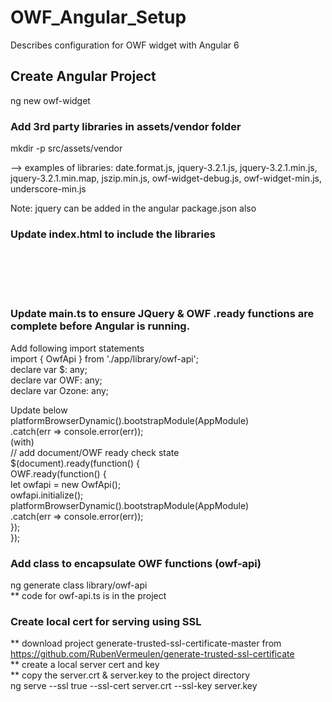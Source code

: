 # OWF_Angular_Setup
  Describes configuration for OWF widget with Angular 6

## Create Angular Project
  ng new owf-widget

### Add 3rd party libraries in assets/vendor folder
  mkdir -p src/assets/vendor<br/>
  
  --> examples of libraries: date.format.js, jquery-3.2.1.js, jquery-3.2.1.min.js, 
      jquery-3.2.1.min.map, jszip.min.js, owf-widget-debug.js, owf-widget-min.js, 
      underscore-min.js<br/>
      
  Note: jquery can be added in the angular package.json also
  
### Update index.html to include the libraries
  <!-- add vendor javascripts --><br/>
  
  <script src="assets/vendor/jquery-3.2.1.min.js"></script><br/>
  <script src="assets/vendor/underscore-min.js"></script><br/>
  <script src="assets/vendor/owf-widget-debug.js"></script><br/>
  
### Update main.ts to ensure JQuery & OWF .ready functions are complete before Angular is running.
  Add following import statements<br/>
    import { OwfApi } from './app/library/owf-api';<br/>
    declare var $: any;<br/>
    declare var OWF: any;<br/>
    declare var Ozone: any;<br/>
  
  Update below<br/>
    platformBrowserDynamic().bootstrapModule(AppModule)<br/>
      .catch(err => console.error(err));<br/>
  (with)<br/>
    // add document/OWF ready check state<br/>
    $(document).ready(function() {<br/>
      OWF.ready(function() {<br/>
        let owfapi = new OwfApi();<br/>
        owfapi.initialize();<br/>
        platformBrowserDynamic().bootstrapModule(AppModule)<br/>
          .catch(err => console.error(err));<br/>
      });<br/>
    });<br/>

### Add class to encapsulate OWF functions (owf-api)
  ng generate class library/owf-api<br/>
  ** code for owf-api.ts is in the project<br/>

### Create local cert for serving using SSL
  ** download project generate-trusted-ssl-certificate-master from https://github.com/RubenVermeulen/generate-trusted-ssl-certificate<br/>
  ** create a local server cert and key<br/>
  ** copy the server.crt & server.key to the project directory<br/>
  ng serve --ssl true --ssl-cert server.crt --ssl-key server.key<br/>
